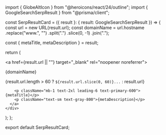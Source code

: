 import { GlobeAltIcon } from "@heroicons/react/24/outline";
import { GoogleSearchSerpResult } from "@prisma/client";

const SerpResultCard = ({ result }: { result: GoogleSearchSerpResult }) => {
  const url = new URL(result.url);
  const domainName = url.hostname
    .replace("www.", "")
    .split(".")
    .slice(0, -1)
    .join(".");

  const { metaTitle, metaDescription } = result;

  return (
    <div key={result.id} className="mb-4">
      <a href={result.url || ""} target="_blank" rel="noopener noreferrer">
        <div className="mb-1 flex gap-[6px] items-center">
          <div className="w-8 h-8 flex items-center justify-center bg-primary-50 rounded-full">
            <GlobeAltIcon className="h-5 w-5 text-gray-400" />
          </div>
          <div>
            <p className="text-gray-800">{domainName}</p>
            <p className="-mt-1 text-gray-500 text-sm">
              {result.url.length > 60
                ? `${result.url.slice(0, 60)}...`
                : result.url}
            </p>
          </div>
        </div>

        <p className="mb-1 text-2xl leading-6 text-primary-600">{metaTitle}</p>
        <p className="text-sm text-gray-800">{metaDescription}</p>
      </a>
    </div>
  );
};

export default SerpResultCard;

